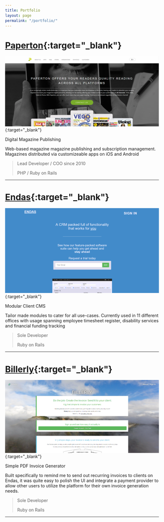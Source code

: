 ```yaml
---
title: Portfolio
layout: page
permalink: "/portfolio/"
---
```


# [Paperton](https://www.paperton.com/){:target="_blank"}
[![Paperton](/assets/paperton_header.png)](https://www.paperton.com/){:target="_blank"}

Digital Magazine Publishing

Web-based magazine magazine publishing and subscription management. Magazines distributed via customizeable apps on iOS and Android

> Lead Developer / COO since 2010
> 
> PHP / Ruby on Rails

-----


# [Endas](https://www.endasapp.com/){:target="_blank"}
[![Endas](/assets/endas_header.png)](https://www.endasapp.com/){:target="_blank"}

Modular Client CMS

Tailor made modules to cater for all use-cases. Currently used in 11 different offices with usage spanning employee timesheet register, disability services and financial funding tracking

> Sole Developer
> 
> Ruby on Rails

-----


# [Billerly](https://billerly.com/){:target="_blank"}
[![Billerly](/assets/billerly_header.png)](https://billerly.com/){:target="_blank"}

Simple PDF Invoice Generator

Built specifically to remind me to send out recurring invoices to clients on Endas, it was quite easy to polish the UI and integrate a payment provider to allow other users to utilize the platform for their own invoice generation needs.

> Sole Developer
> 
> Ruby on Rails

-----
